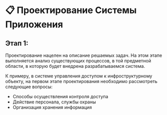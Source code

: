 # 📋 Проектирование Системы Приложения

## Этап 1:&#x20;

Проектирование нацелен на описание решаемых задач. На этом этапе выполняется анализ существующих процессов, в той предметной области, в которую будет внедрена разрабатываемся система.

К примеру, в системе управления доступом к инфроструктурному объекту, на первом этапе проектирования необходимо рассмотреть следующие вопросы:

* Способы осуществления контроля доступа
* Действие персонала, службы охраны
* Организация хранения информация
